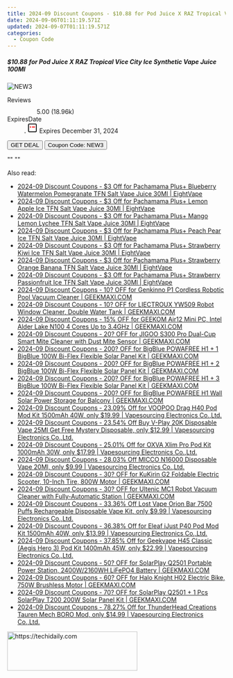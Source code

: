 ```yaml
---
title: 2024-09 Discount Coupons - $10.88 for Pod Juice X RAZ Tropical Vice City Ice Synthetic Vape Juice 100Ml | EightVape
date: 2024-09-06T01:11:19.571Z
updated: 2024-09-07T01:11:19.571Z
categories:
  - Coupon Code
---
```



<div class="max-w-4xl mx-auto grid grid-cols-1 lg:max-w-5xl lg:gap-x-20 lg:grid-cols-2">
  <div class="relative p-3 col-start-1 row-start-1 flex flex-col-reverse rounded-lg bg-gradient-to-t from-black/75 via-black/0 sm:bg-none sm:row-start-2 sm:p-0 lg:row-start-1">
    <h5 class="mt-1 text-lg font-semibold text-white sm:text-slate-900 md:text-2xl dark:sm:text-white">$10.88 for Pod Juice X RAZ Tropical Vice City Ice Synthetic Vape Juice 100Ml</h5>
  </div>
  
  <div class="col-start-1 col-end-3 row-start-1 grid gap-4 sm:mb-6 sm:grid-cols-4 lg:col-start-2 lg:row-span-6 lg:row-end-6 lg:mb-0 lg:gap-6">
      <img src="&quot;&quot;" onClick="javascript:window.open(decodeURIComponent('%22https%3A%2F%2Fwww.shareasale.com%2Fu.cfm%3Fd%3D1201869%26m%3D59344%26u%3D4338022%22'), '_blank');void(0);" alt="NEW3" class="h-60 w-full rounded-lg object-cover sm:col-span-2 sm:h-52 lg:col-span-full" loading="lazy" />
    
  </div>
  <dl class="row-start-2 mt-4 flex items-center text-xs font-medium sm:row-start-3 sm:mt-1 md:mt-2.5 lg:row-start-2">
    <dt class="sr-only">Reviews</dt>
    <dd class="flex items-center text-indigo-600 dark:text-indigo-400">
      <svg width="24" height="24" fill="none" aria-hidden="true" class="mr-1 stroke-current dark:stroke-indigo-500">
        <path d="m12 5 2 5h5l-4 4 2.103 5L12 16l-5.103 3L9 14l-4-4h5l2-5Z" stroke-width="2" stroke-linecap="round" stroke-linejoin="round" />
      </svg>
      <span>5.00 <span class="font-normal text-slate-400">(18.96k)</span></span>
    </dd>
    <dt class="sr-only">ExpiresDate</dt>
    <dd class="flex items-center">
      <svg width="2" height="2" aria-hidden="true" fill="currentColor" class="mx-3 text-slate-300">
        <circle cx="1" cy="1" r="1" />
      </svg>
      <svg width="24" height="24" viewBox="0 0 24 24" fill="none" stroke="currentColor" stroke-width="2">
        <rect x="3" y="3" width="18" height="18" rx="2" fill="#fff" />
        <path d="M6 10L18 10" stroke="red" stroke-width="2" fill="none" />
        <path d="M10 6L10 18" stroke="#fff" stroke-width="2" fill="none" />
      </svg>
      Expires December 31, 2024    </dd>
  </dl>
  <div class="col-start-1 row-start-3 mt-4 self-center sm:col-start-2 sm:row-span-2 sm:row-start-2 sm:mt-0 lg:col-start-1 lg:row-start-3 lg:row-end-4 lg:mt-6">
    <button type="button" onClick="javascript:window.open(decodeURIComponent('%22https%3A%2F%2Fwww.shareasale.com%2Fu.cfm%3Fd%3D1201869%26m%3D59344%26u%3D4338022%22'), '_blank');void(0);" class="rounded-lg bg-red-600 px-3 py-2 text-sm font-medium leading-6 text-white">GET DEAL</button>
    <button type="button" onClick="javascript:window.open(decodeURIComponent('%22https%3A%2F%2Fwww.shareasale.com%2Fu.cfm%3Fd%3D1201869%26m%3D59344%26u%3D4338022%22'), '_blank');void(0);" class="border-dashed border-2 border-indigo-600 bg-green-100 text-sm leading-6 font-medium py-2 px-3 rounded-lg">Coupon Code: NEW3</button>
  </div>
  <p class="col-start-1 mt-4 text-sm leading-6 sm:col-span-2 lg:col-span-1 lg:row-start-4 lg:mt-6 dark:text-slate-400">
    "" 
""  </p>
</div>
<span class="atpl-alsoreadstyle">Also read:</span>
<div><ul>
<li><a href="https://coupons.techidaily.com/coupon-1123223-share-59344-sale/"><u>2024-09 Discount Coupons - $3 Off for Pachamama Plus+ Blueberry Watermelon Pomegranate TFN Salt Vape Juice 30Ml | EightVape</u></a></li>
<li><a href="https://coupons.techidaily.com/coupon-1123221-share-59344-sale/"><u>2024-09 Discount Coupons - $3 Off for Pachamama Plus+ Lemon Apple Ice TFN Salt Vape Juice 30Ml | EightVape</u></a></li>
<li><a href="https://coupons.techidaily.com/coupon-1123222-share-59344-sale/"><u>2024-09 Discount Coupons - $3 Off for Pachamama Plus+ Mango Lemon Lychee TFN Salt Vape Juice 30Ml | EightVape</u></a></li>
<li><a href="https://coupons.techidaily.com/coupon-1123220-share-59344-sale/"><u>2024-09 Discount Coupons - $3 Off for Pachamama Plus+ Peach Pear Ice TFN Salt Vape Juice 30Ml | EightVape</u></a></li>
<li><a href="https://coupons.techidaily.com/coupon-1123219-share-59344-sale/"><u>2024-09 Discount Coupons - $3 Off for Pachamama Plus+ Strawberry Kiwi Ice TFN Salt Vape Juice 30Ml | EightVape</u></a></li>
<li><a href="https://coupons.techidaily.com/coupon-1123224-share-59344-sale/"><u>2024-09 Discount Coupons - $3 Off for Pachamama Plus+ Strawberry Orange Banana TFN Salt Vape Juice 30Ml | EightVape</u></a></li>
<li><a href="https://coupons.techidaily.com/coupon-1123218-share-59344-sale/"><u>2024-09 Discount Coupons - $3 Off for Pachamama Plus+ Strawberry Passionfruit Ice TFN Salt Vape Juice 30Ml | EightVape</u></a></li>
<li><a href="https://coupons.techidaily.com/coupon-1123317-share-77450-sale/"><u>2024-09 Discount Coupons - 10? OFF for Genkinno P1 Cordless Robotic Pool Vacuum Cleaner | GEEKMAXI.COM</u></a></li>
<li><a href="https://coupons.techidaily.com/coupon-1123314-share-77450-sale/"><u>2024-09 Discount Coupons - 10? OFF for LIECTROUX YW509 Robot Window Cleaner, Double Water Tank | GEEKMAXI.COM</u></a></li>
<li><a href="https://coupons.techidaily.com/coupon-1123285-share-77450-sale/"><u>2024-09 Discount Coupons - 15% OFF for GEEKOM Air12 Mini PC, Intel Alder Lake N100 4 Cores Up to 3.4GHz | GEEKMAXI.COM</u></a></li>
<li><a href="https://coupons.techidaily.com/coupon-1123291-share-77450-sale/"><u>2024-09 Discount Coupons - 20? OFF for JIGOO S300 Pro Dual-Cup Smart Mite Cleaner with Dust Mite Sensor | GEEKMAXI.COM</u></a></li>
<li><a href="https://coupons.techidaily.com/coupon-1123297-share-77450-sale/"><u>2024-09 Discount Coupons - 200? OFF for BigBlue POWAFREE H1 + 1 BigBlue 100W Bi-Flex Flexible Solar Panel Kit | GEEKMAXI.COM</u></a></li>
<li><a href="https://coupons.techidaily.com/coupon-1123301-share-77450-sale/"><u>2024-09 Discount Coupons - 200? OFF for BigBlue POWAFREE H1 + 2 BigBlue 100W Bi-Flex Flexible Solar Panel Kit | GEEKMAXI.COM</u></a></li>
<li><a href="https://coupons.techidaily.com/coupon-1123305-share-77450-sale/"><u>2024-09 Discount Coupons - 200? OFF for BigBlue POWAFREE H1 + 3 BigBlue 100W Bi-Flex Flexible Solar Panel Kit | GEEKMAXI.COM</u></a></li>
<li><a href="https://coupons.techidaily.com/coupon-1123294-share-77450-sale/"><u>2024-09 Discount Coupons - 200? OFF for BigBlue POWAFREE H1 Wall Solar Power Storage for Balcony | GEEKMAXI.COM</u></a></li>
<li><a href="https://coupons.techidaily.com/coupon-1043616-share-90958-sale/"><u>2024-09 Discount Coupons - 23.09% Off for VOOPOO Drag H40 Pod Mod Kit 1500mAh 40W, only $19.99 | Vapesourcing Electronics Co.,Ltd.</u></a></li>
<li><a href="https://coupons.techidaily.com/coupon-1113208-share-90958-sale/"><u>2024-09 Discount Coupons - 23.54% Off Buy V-Play 20K Disposable Vape 25Ml Get Free Mystery Disposable, only $12.99 | Vapesourcing Electronics Co.,Ltd.</u></a></li>
<li><a href="https://coupons.techidaily.com/coupon-1021497-share-90958-sale/"><u>2024-09 Discount Coupons - 25.01% Off for OXVA Xlim Pro Pod Kit 1000mAh 30W, only $17.99 | Vapesourcing Electronics Co.,Ltd.</u></a></li>
<li><a href="https://coupons.techidaily.com/coupon-1083796-share-90958-sale/"><u>2024-09 Discount Coupons - 28.03% Off MICCO N16000 Disposable Vape 20Ml, only $9.99 | Vapesourcing Electronics Co.,Ltd.</u></a></li>
<li><a href="https://coupons.techidaily.com/coupon-1123266-share-77450-sale/"><u>2024-09 Discount Coupons - 30? OFF for KuKirin G2 Foldable Electric Scooter, 10-Inch Tire, 800W Motor | GEEKMAXI.COM</u></a></li>
<li><a href="https://coupons.techidaily.com/coupon-1123280-share-77450-sale/"><u>2024-09 Discount Coupons - 30? OFF for Ultenic MC1 Robot Vacuum Cleaner with Fully-Automatic Station | GEEKMAXI.COM</u></a></li>
<li><a href="https://coupons.techidaily.com/coupon-1023861-share-90958-sale/"><u>2024-09 Discount Coupons - 33.36% Off Lost Vape Orion Bar 7500 Puffs Rechargeable Disposable Vape Kit, only $9.99 | Vapesourcing Electronics Co.,Ltd.</u></a></li>
<li><a href="https://coupons.techidaily.com/coupon-995793-share-90958-sale/"><u>2024-09 Discount Coupons - 36.38% Off for Eleaf iJust P40 Pod Mod Kit 1500mAh 40W, only $13.99 | Vapesourcing Electronics Co.,Ltd.</u></a></li>
<li><a href="https://coupons.techidaily.com/coupon-1028166-share-90958-sale/"><u>2024-09 Discount Coupons - 37.85% Off for Geekvape H45 Classic (Aegis Hero 3) Pod Kit 1400mAh 45W, only $22.99 | Vapesourcing Electronics Co.,Ltd.</u></a></li>
<li><a href="https://coupons.techidaily.com/coupon-1123309-share-77450-sale/"><u>2024-09 Discount Coupons - 50? OFF for SolarPlay Q2501 Portable Power Station, 2400W/2160WH LiFePO4 Battery | GEEKMAXI.COM</u></a></li>
<li><a href="https://coupons.techidaily.com/coupon-1123271-share-77450-sale/"><u>2024-09 Discount Coupons - 60? OFF for Halo Knight H02 Electric Bike, 750W Brushless Motor | GEEKMAXI.COM</u></a></li>
<li><a href="https://coupons.techidaily.com/coupon-1123311-share-77450-sale/"><u>2024-09 Discount Coupons - 70? OFF for SolarPlay Q2501 + 1 Pcs SolarPlay T200 200W Solar Panel Kit | GEEKMAXI.COM</u></a></li>
<li><a href="https://coupons.techidaily.com/coupon-1038122-share-90958-sale/"><u>2024-09 Discount Coupons - 78.27% Off for ThunderHead Creations Tauren Mech BORO Mod, only $14.99 | Vapesourcing Electronics Co.,Ltd.</u></a></li>
</ul></div>

<ins class="adsbygoogle"
      style="display:block"
      data-ad-client="ca-pub-7571918770474297"
      data-ad-slot="8358498916"
      data-ad-format="auto"
      data-full-width-responsive="true"></ins>
<!-- affiliate ads begin -->
<a href="https://aligracehair.sjv.io/c/5597632/2135370/19272" target="_top" id="2135370">
  <img src="//a.impactradius-go.com/display-ad/19272-2135370" border="0" alt="https://techidaily.com" width="300" height="90"/>
</a>
<img height="0" width="0" src="https://aligracehair.sjv.io/i/5597632/2135370/19272" style="position:absolute;visibility:hidden;" border="0" />
<!-- affiliate ads end -->